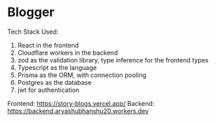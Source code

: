 # Blogger

Tech Stack Used:

1. React in the frontend
2. Cloudflare workers in the backend
3. zod as the validation library, type inference for the frontend types
4. Typescript as the language
5. Prisma as the ORM, with connection pooling
6. Postgres as the database
7. jwt for authentication

Frontend: https://story-blogs.vercel.app/
Backend: https://backend.aryashubhanshu20.workers.dev
